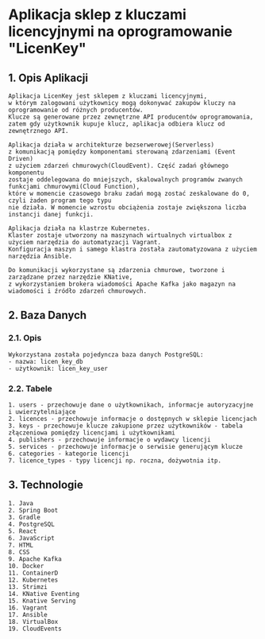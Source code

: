 # Aplikacja sklep z kluczami licencyjnymi na oprogramowanie "LicenKey"

## 1. Opis Aplikacji
    Aplikacja LicenKey jest sklepem z kluczami licencyjnymi,
    w którym zalogowani użytkownicy mogą dokonywać zakupów kluczy na oprogramowanie od różnych producentów. 
    Klucze są generowane przez zewnętrzne API producentów oprogramowania,
    zatem gdy użytkownik kupuje klucz, aplikacja odbiera klucz od zewnętrznego API.

    Aplikacja działa w architekturze bezserwerowej(Serverless)
    z komunikacją pomiędzy komponentami sterowaną zdarzeniami (Event Driven)
    z użyciem zdarzeń chmurowych(CloudEvent). Część zadań głównego komponentu
    zostaje oddelegowana do mniejszych, skalowalnych programów zwanych funkcjami chmurowymi(Cloud Function),
    które w momencie czasowego braku zadań mogą zostać zeskalowane do 0, czyli żaden program tego typu
    nie działa. W momencie wzrostu obciążenia zostaje zwiększona liczba instancji danej funkcji.

    Aplikacja działa na klastrze Kubernetes.
    Klaster zostaje utworzony na maszynach wirtualnych virtualbox z użyciem narzędzia do automatyzacji Vagrant.
    Konfiguracja maszyn i samego klastra została zautomatyzowana z użyciem narzędzia Ansible.

    Do komunikacji wykorzystane są zdarzenia chmurowe, tworzone i zarządzane przez narzędzie KNative,
    z wykorzystaniem brokera wiadomości Apache Kafka jako magazyn na wiadomości i źródło zdarzeń chmurowych.
    
## 2. Baza Danych

### 2.1. Opis
    Wykorzystana została pojedyncza baza danych PostgreSQL:
    - nazwa: licen_key_db
    - użytkownik: licen_key_user

### 2.2. Tabele
    1. users - przechowuje dane o użytkownikach, informacje autoryzacyjne i uwierzytelniające
    2. licences - przechowuje informacje o dostępnych w sklepie licencjach
    3. keys - przechowuje klucze zakupione przez użytkowników - tabela złączeniowa pomiędzy licencjami i użytkownikami
    4. publishers - przechowuje informacje o wydawcy licencji
    5. services - przechowuje informacje o serwisie generującym klucze 
    6. categories - kategorie licencji
    7. licence_types - typy licencji np. roczna, dożywotnia itp.

## 3. Technologie
    1. Java
    2. Spring Boot
    3. Gradle
    4. PostgreSQL
    5. React
    6. JavaScript
    7. HTML
    8. CSS
    9. Apache Kafka
    10. Docker
    11. ContainerD
    12. Kubernetes
    13. Strimzi
    14. KNative Eventing
    15. Knative Serving
    16. Vagrant
    17. Ansible
    18. VirtualBox
    19. CloudEvents